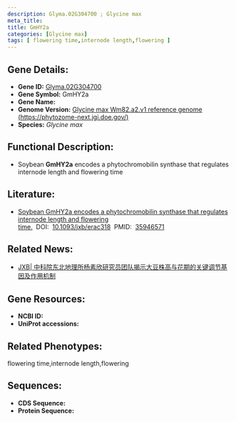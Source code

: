 ```yaml
---
description: Glyma.02G304700 ; Glycine max
meta_title:
title: GmHY2a
categories: [Glycine max]
tags: [ flowering time,internode length,flowering ]
---
```


## Gene Details:
- **Gene ID:**	[Glyma.02G304700]()
- **Gene Symbol:** GmHY2a
- **Gene Name:** 
- **Genome Version:** [Glycine max Wm82.a2.v1 reference genome (https://phytozome-next.jgi.doe.gov/)]()
- **Species:** *Glycine max*

## Functional Description:
   - Soybean **GmHY2a** encodes a phytochromobilin synthase that regulates internode length and flowering time

## Literature:
   - [Soybean GmHY2a encodes a phytochromobilin synthase that regulates internode length and flowering time.]( https://academic.oup.com/jxb/article/73/19/6646/6659691?login=true)&nbsp;&nbsp;DOI:&nbsp;&nbsp;[10.1093/jxb/erac318](https://academic.oup.com/jxb/article/73/19/6646/6659691?login=true)&nbsp;&nbsp;PMID:&nbsp;&nbsp;[35946571](https://pubmed.ncbi.nlm.nih.gov/35946571/)

## Related News:
   - [JXB| 中科院东北地理所杨素欣研究员团队揭示大豆株高与花期的关键调节基因及作用机制](https://mp.weixin.qq.com/s?__biz=Mzg3MDEwNDEyMg==&mid=2247535881&idx=4&sn=c06f39cbc6331e905929f3195541b2c6&chksm=ce90e05cf9e7694a434ec28b5d75a610e2496029a99268a7a2fc2a4c18e242ba0873b521c467&scene=27#wechat_redirect)

## Gene Resources:
- **NCBI ID:** [](https://www.ncbi.nlm.nih.gov/gene/?term=)
- **UniProt accessions:** [](https://www.uniprot.org/uniprotkb//entry)

## Related Phenotypes:
flowering time,internode length,flowering

## Sequences:
- **CDS Sequence:**
- **Protein Sequence:**
